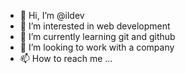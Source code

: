 - 👋 Hi, I’m @ildev
- 👀 I’m interested in web development
- 🌱 I’m currently learning git and github
- 💞️ I’m looking to work with a company
- 📫 How to reach me ...

<!---
ildev/ildev is a ✨ special ✨ repository because its `README.md` (this file) appears on your GitHub profile.
You can click the Preview link to take a look at your changes.
--->

